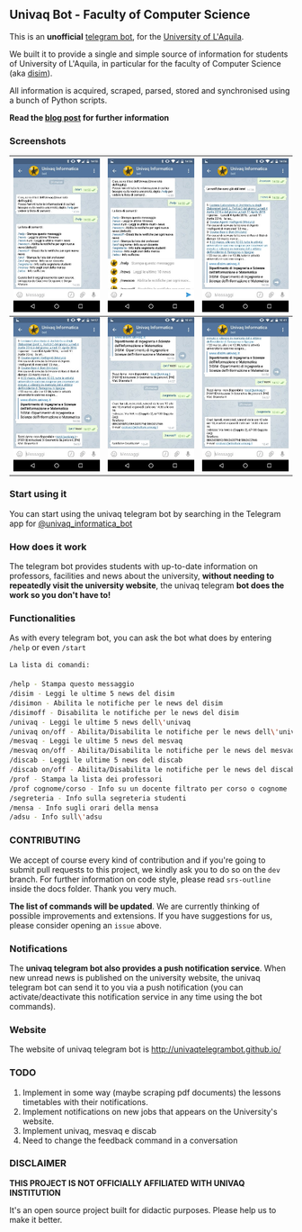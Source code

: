 ## Univaq Bot - Faculty of Computer Science

This is an **unofficial** [telegram bot](https://telegram.org/blog/bot-revolution), for the [University of L'Aquila](http://univaq.it).

We built it to provide a single and simple source of information for students of University of L'Aquila, in particular for the faculty of Computer Science (aka [disim](http://www.disim.univaq.it)).

All information is acquired, scraped, parsed, stored and synchronised using a bunch of Python scripts.

**Read the [blog post](http://blog.giacomocerquone.com/how-we-built-our-university-s-bot/) for further information**

### Screenshots
![screen1](screenshots/screen1.jpg) | ![screen2](screenshots/screen2.jpg) | ![screen3](screenshots/screen3.jpg)
--- | --- | ---
![screen4](screenshots/screen4.jpg) | ![screen5](screenshots/screen5.jpg) | ![screen6](screenshots/screen6.jpg)

### Start using it

You can start using the univaq telegram bot by searching in the Telegram app for [@univaq_informatica_bot](https://telegram.me/univaq_informatica_bot)

### How does it work

The telegram bot provides students with up-to-date information on professors, facilities and news about the university, **without needing to repeatedly visit the university website**, the univaq telegram **bot does the work so you don't have to!**

### Functionalities

As with every telegram bot, you can ask the bot what does by entering `/help` or even `/start`

```sh
La lista di comandi:

/help - Stampa questo messaggio
/disim - Leggi le ultime 5 news del disim
/disimon - Abilita le notifiche per le news del disim
/disimoff - Disabilita le notifiche per le news del disim
/univaq - Leggi le ultime 5 news dell\'univaq
/univaq on/off - Abilita/Disabilita le notifiche per le news dell\'univaq
/mesvaq - Leggi le ultime 5 news del mesvaq
/mesvaq on/off - Abilita/Disabilita le notifiche per le news del mesvaq
/discab - Leggi le ultime 5 news del discab
/discab on/off - Abilita/Disabilita le notifiche per le news del discab
/prof - Stampa la lista dei professori
/prof cognome/corso - Info su un docente filtrato per corso o cognome
/segreteria - Info sulla segreteria studenti
/mensa - Info sugli orari della mensa
/adsu - Info sull\'adsu
```

### CONTRIBUTING
We accept of course every kind of contribution and if you're going to submit pull requests to this project, we kindly ask you to do so on the `dev` branch.
For further information on code style, please read `srs-outline` inside the docs folder. Thank you very much.

**The list of commands will be updated**. We are currently thinking of possible improvements and extensions.  If you have suggestions for us, please consider opening an `issue` above.

### Notifications

The **univaq telegram bot also provides a push notification service**. When new unread news is published on the university website, the univaq telegram bot can send it to you via a push notification (you can activate/deactivate this notification service in any time using the bot commands).

### Website

The website of univaq telegram bot is http://univaqtelegrambot.github.io/

### TODO

1. Implement in some way (maybe scraping pdf documents) the lessons timetables with their notifications.
2. Implement notifications on new jobs that appears on the University's website.
3. Implement univaq, mesvaq e discab
4. Need to change the feedback command in a conversation

### DISCLAIMER

**THIS PROJECT IS NOT OFFICIALLY AFFILIATED WITH UNIVAQ INSTITUTION**

It's an open source project built for didactic purposes.  Please help us to make it better.
